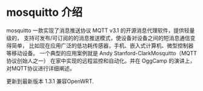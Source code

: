 mosquitto 介绍
======

mosquitto 一款实现了消息推送协议 MQTT v3.1 的开源消息代理软件，提供轻量级的，
支持可发布/可订阅的的消息推送模式，使设备对设备之间的短消息通信变得简单，
比如现在应用广泛的低功耗传感器，手机、嵌入式计算机、微型控制器等移动设备。
一个典型的应用案例就是 Andy Stanford-ClarkMosquitto（MQTT协议创始人之一）
在家中实现的远程监控和自动化。并在 OggCamp 的演讲上，对MQTT协议进行详细阐述。

更新到最新版本 1.3.1 兼容OpenWRT.
